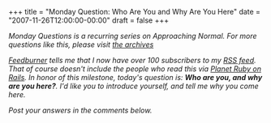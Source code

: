 +++
title = "Monday Question: Who Are You and Why Are You Here"
date = "2007-11-26T12:00:00-00:00"
draft = false
+++

<i>Monday Questions is a recurring series on Approaching Normal. For
more questions like this, please visit [the
archives](http://larrywright.me/categories/questions.</i>)

[Feedburner](http://www.feedburner.com) tells me that I now have over
100 subscribers to my [RSS
feed](http://feeds.feedburner.com/ApproachingNormal). That of course
doesn't include the people who read this via [Planet Ruby on
Rails](http://www.planetrubyonrails.org). In honor of this milestone,
today's question is: **Who are you, and why are you here?**. I'd like
you to introduce yourself, and tell me why you come here.

Post your answers in the comments below.

